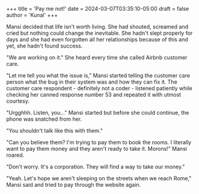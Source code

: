 +++
title = 'Pay me not!'
date = 2024-03-07T03:35:10-05:00
draft = false
author = 'Kunal'
+++

Mansi decided that life isn't worth living. She had shouted, screamed and cried but nothing could change the inevitable. She hadn't slept properly for days and she had even forgotten all her relationships because of this and yet, she hadn't found success.

"We are working on it." She heard every time she called Airbnb customer care.

"Let me tell you what the issue is," Mansi started telling the customer care person what the bug in their system was and how they can fix it. The customer care respondent - definitely not a coder - listened patiently while checking her canned response number 53 and repeated it with utmost courtesy.

"Urgghhh. Listen, you..." Mansi started but before she could continue, the phone was snatched from her.

"You shouldn't talk like this with them."

"Can you believe them? I'm trying to pay them to book the rooms. I literally want to pay them money and they aren't ready to take it. Morons!" Mansi roared.

"Don't worry. It's a corporation. They will find a way to take our money."

"Yeah. Let's hope we aren't sleeping on the streets when we reach Rome," Mansi said and tried to pay through the website again.
